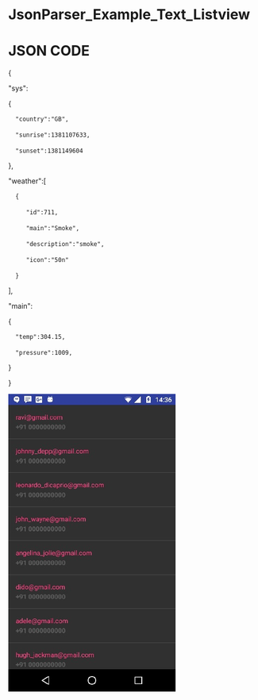 # JsonParser_Example_Text_Listview


# JSON CODE

{

   "sys":
   
   {
   
      "country":"GB",
      
      "sunrise":1381107633,
      
      "sunset":1381149604
      
   },
   
   "weather":[
   
      {
      
         "id":711,
         
         "main":"Smoke",
         
         "description":"smoke",
         
         "icon":"50n"
         
      }
      
   ],
   
	
  "main":
  
   {
   
      "temp":304.15,
      
      "pressure":1009,
      
   }
   
}



<img src=json_example.jpg/>

